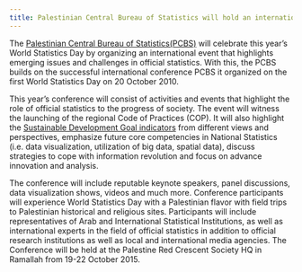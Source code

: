 ```yaml
---
title: Palestinian Central Bureau of Statistics will hold an international event to celebrate World Statistics Day 2015
---
```


The <a href="/files/WSD_PS_2015.pdf" target="_blank">Palestinian Central Bureau of Statistics(PCBS)</a> will celebrate this year’s World Statistics Day by organizing an international event that highlights emerging issues and challenges in official statistics. With this, the PCBS builds on the successful international conference PCBS it organized on the first World Statistics Day on 20 October 2010.

This year’s conference will consist of activities and events that highlight the role of official statistics to the progress of society. The event will witness the launching of the regional Code of Practices (COP). It will also highlight the <a href="http://unstats.un.org/sdgs/" target="_blank">Sustainable Development Goal indicators</a> from different views and perspectives, emphasize future core competencies in National Statistics (i.e. data visualization, utilization of big data, spatial data), discuss strategies to cope with information revolution and focus on advance innovation and analysis.

The conference will include reputable keynote speakers, panel discussions, data visualization shows, videos and much more. Conference participants will experience World Statistics Day with a Palestinian flavor with field trips to Palestinian historical and religious sites. Participants will include representatives of Arab and International Statistical Institutions, as well as international experts in the field of official statistics in addition to official research institutions as well as local and international media agencies. The Conference will be held at the Palestine Red Crescent Society HQ in Ramallah from 19-22 October 2015. 
